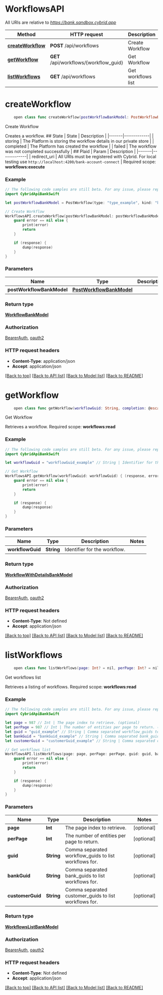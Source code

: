 # WorkflowsAPI

All URIs are relative to *https://bank.sandbox.cybrid.app*

Method | HTTP request | Description
------------- | ------------- | -------------
[**createWorkflow**](WorkflowsAPI.md#createworkflow) | **POST** /api/workflows | Create Workflow
[**getWorkflow**](WorkflowsAPI.md#getworkflow) | **GET** /api/workflows/{workflow_guid} | Get Workflow
[**listWorkflows**](WorkflowsAPI.md#listworkflows) | **GET** /api/workflows | Get workflows list


# **createWorkflow**
```swift
    open class func createWorkflow(postWorkflowBankModel: PostWorkflowBankModel, completion: @escaping (_ data: WorkflowBankModel?, _ error: Error?) -> Void)
```

Create Workflow

Creates a workflow.  ## State  | State | Description | |-------|-------------| | storing | The Platform is storing the workflow details in our private store | | completed | The Platform has created the workflow | | failed | The workflow was not completed successfully |  ## Plaid  | Param | Description | |-------|-------------| | redirect_uri | All URIs must be registered with Cybrid. For local testing use `http://localhost:4200/bank-account-connect` |    Required scope: **workflows:execute**

### Example
```swift
// The following code samples are still beta. For any issue, please report via http://github.com/OpenAPITools/openapi-generator/issues/new
import CybridApiBankSwift

let postWorkflowBankModel = PostWorkflow(type: "type_example", kind: "kind_example", customerGuid: "customerGuid_example", externalBankAccountGuid: "externalBankAccountGuid_example", language: "language_example", linkCustomizationName: "linkCustomizationName_example", redirectUri: "redirectUri_example", androidPackageName: "androidPackageName_example") // PostWorkflowBankModel | 

// Create Workflow
WorkflowsAPI.createWorkflow(postWorkflowBankModel: postWorkflowBankModel) { (response, error) in
    guard error == nil else {
        print(error)
        return
    }

    if (response) {
        dump(response)
    }
}
```

### Parameters

Name | Type | Description  | Notes
------------- | ------------- | ------------- | -------------
 **postWorkflowBankModel** | [**PostWorkflowBankModel**](PostWorkflowBankModel.md) |  | 

### Return type

[**WorkflowBankModel**](WorkflowBankModel.md)

### Authorization

[BearerAuth](../README.md#BearerAuth), [oauth2](../README.md#oauth2)

### HTTP request headers

 - **Content-Type**: application/json
 - **Accept**: application/json

[[Back to top]](#) [[Back to API list]](../README.md#documentation-for-api-endpoints) [[Back to Model list]](../README.md#documentation-for-models) [[Back to README]](../README.md)

# **getWorkflow**
```swift
    open class func getWorkflow(workflowGuid: String, completion: @escaping (_ data: WorkflowWithDetailsBankModel?, _ error: Error?) -> Void)
```

Get Workflow

Retrieves a workflow.  Required scope: **workflows:read**

### Example
```swift
// The following code samples are still beta. For any issue, please report via http://github.com/OpenAPITools/openapi-generator/issues/new
import CybridApiBankSwift

let workflowGuid = "workflowGuid_example" // String | Identifier for the workflow.

// Get Workflow
WorkflowsAPI.getWorkflow(workflowGuid: workflowGuid) { (response, error) in
    guard error == nil else {
        print(error)
        return
    }

    if (response) {
        dump(response)
    }
}
```

### Parameters

Name | Type | Description  | Notes
------------- | ------------- | ------------- | -------------
 **workflowGuid** | **String** | Identifier for the workflow. | 

### Return type

[**WorkflowWithDetailsBankModel**](WorkflowWithDetailsBankModel.md)

### Authorization

[BearerAuth](../README.md#BearerAuth), [oauth2](../README.md#oauth2)

### HTTP request headers

 - **Content-Type**: Not defined
 - **Accept**: application/json

[[Back to top]](#) [[Back to API list]](../README.md#documentation-for-api-endpoints) [[Back to Model list]](../README.md#documentation-for-models) [[Back to README]](../README.md)

# **listWorkflows**
```swift
    open class func listWorkflows(page: Int? = nil, perPage: Int? = nil, guid: String? = nil, bankGuid: String? = nil, customerGuid: String? = nil, completion: @escaping (_ data: WorkflowsListBankModel?, _ error: Error?) -> Void)
```

Get workflows list

Retrieves a listing of workflows.  Required scope: **workflows:read**

### Example
```swift
// The following code samples are still beta. For any issue, please report via http://github.com/OpenAPITools/openapi-generator/issues/new
import CybridApiBankSwift

let page = 987 // Int | The page index to retrieve. (optional)
let perPage = 987 // Int | The number of entities per page to return. (optional)
let guid = "guid_example" // String | Comma separated workflow_guids to list workflows for. (optional)
let bankGuid = "bankGuid_example" // String | Comma separated bank_guids to list workflows for. (optional)
let customerGuid = "customerGuid_example" // String | Comma separated customer_guids to list workflows for. (optional)

// Get workflows list
WorkflowsAPI.listWorkflows(page: page, perPage: perPage, guid: guid, bankGuid: bankGuid, customerGuid: customerGuid) { (response, error) in
    guard error == nil else {
        print(error)
        return
    }

    if (response) {
        dump(response)
    }
}
```

### Parameters

Name | Type | Description  | Notes
------------- | ------------- | ------------- | -------------
 **page** | **Int** | The page index to retrieve. | [optional] 
 **perPage** | **Int** | The number of entities per page to return. | [optional] 
 **guid** | **String** | Comma separated workflow_guids to list workflows for. | [optional] 
 **bankGuid** | **String** | Comma separated bank_guids to list workflows for. | [optional] 
 **customerGuid** | **String** | Comma separated customer_guids to list workflows for. | [optional] 

### Return type

[**WorkflowsListBankModel**](WorkflowsListBankModel.md)

### Authorization

[BearerAuth](../README.md#BearerAuth), [oauth2](../README.md#oauth2)

### HTTP request headers

 - **Content-Type**: Not defined
 - **Accept**: application/json

[[Back to top]](#) [[Back to API list]](../README.md#documentation-for-api-endpoints) [[Back to Model list]](../README.md#documentation-for-models) [[Back to README]](../README.md)

